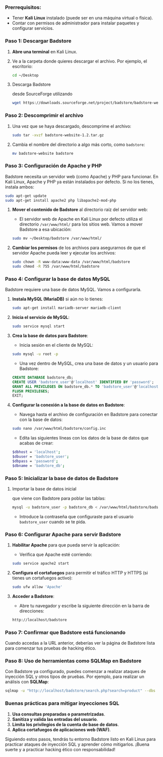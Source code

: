 ### Prerrequisitos:

- Tener **Kali Linux** instalado (puede ser en una máquina virtual o física).
- Contar con permisos de administrador para instalar paquetes y configurar servicios.

### Paso 1: Descargar Badstore

1. **Abre una terminal** en Kali Linux.

2. Ve a la carpeta donde quieres descargar el archivo. Por ejemplo, el escritorio:

   ```bash
   cd ~/Desktop
   ```

3. Descarga Badstore

    desde SourceForge utilizando 

   ```bash
   wget https://downloads.sourceforge.net/project/badstore/badstore-website-1.2.tar.gz
   ```

### Paso 2: Descomprimir el archivo

1. Una vez que se haya descargado, descomprime el archivo:

   ```bash
   sudo tar -xvzf badstore-website-1.2.tar.gz
   ```

2. Cambia el nombre del directorio a algo más corto, como `badstore`:

   ```bash
   mv badstore-website badstore
   ```

### Paso 3: Configuración de Apache y PHP

Badstore necesita un servidor web (como Apache) y PHP para funcionar. En Kali Linux, Apache y PHP ya están instalados por defecto. Si no los tienes, instala ambos:

```bash
sudo apt-get update
sudo apt-get install apache2 php libapache2-mod-php
```

1. **Mover el contenido de Badstore** al directorio raíz del servidor web:

   - El servidor web de Apache en Kali Linux por defecto utiliza el directorio `/var/www/html/` para los sitios web. Vamos a mover Badstore a esa ubicación:

   ```bash
   sudo mv ~/Desktop/badstore /var/www/html/
   ```

2. **Cambiar los permisos** de los archivos para asegurarnos de que el servidor Apache pueda leer y ejecutar los archivos:

   ```bash
   sudo chown -R www-data:www-data /var/www/html/badstore
   sudo chmod -R 755 /var/www/html/badstore
   ```

### Paso 4: Configurar la base de datos MySQL

Badstore requiere una base de datos MySQL. Vamos a configurarla.

1. **Instala MySQL (MariaDB)** si aún no lo tienes:

   ```bash
   sudo apt-get install mariadb-server mariadb-client
   ```

2. **Inicia el servicio de MySQL**:

   ```bash
   sudo service mysql start
   ```

3. **Crea la base de datos para Badstore**:

   - Inicia sesión en el cliente de MySQL:

   ```bash
   sudo mysql -u root -p
   ```

   - Una vez dentro de MySQL, crea una base de datos y un usuario para Badstore:

   ```sql
   CREATE DATABASE badstore_db;
   CREATE USER 'badstore_user'@'localhost' IDENTIFIED BY 'password';
   GRANT ALL PRIVILEGES ON badstore_db.* TO 'badstore_user'@'localhost';
   FLUSH PRIVILEGES;
   EXIT;
   ```

4. **Configurar la conexión a la base de datos en Badstore**:

   - Navega hasta el archivo de configuración en Badstore para conectar con la base de datos:

   ```bash
   sudo nano /var/www/html/badstore/config.inc
   ```

   - Edita las siguientes líneas con los datos de la base de datos que acabas de crear:

   ```bash
   $dbhost = 'localhost';
   $dbuser = 'badstore_user';
   $dbpass = 'password';
   $dbname = 'badstore_db';
   ```

### Paso 5: Inicializar la base de datos de Badstore

1. Importar la base de datos inicial

    que viene con Badstore para poblar las tablas:

   ```bash
   mysql -u badstore_user -p badstore_db < /var/www/html/badstore/badstore.sql
   ```

   - Introduce la contraseña que configuraste para el usuario `badstore_user` cuando se te pida.

### Paso 6: Configurar Apache para servir Badstore

1. **Habilitar Apache** para que pueda servir la aplicación:

   - Verifica que Apache esté corriendo:

   ```bash
   sudo service apache2 start
   ```

2. **Configura el cortafuegos** para permitir el tráfico HTTP y HTTPS (si tienes un cortafuegos activo):

   ```bash
   sudo ufw allow 'Apache'
   ```

3. **Acceder a Badstore**:

   - Abre tu navegador y escribe la siguiente dirección en la barra de direcciones:

   ```bash
   http://localhost/badstore
   ```

### Paso 7: Confirmar que Badstore está funcionando

Cuando accedas a la URL anterior, deberías ver la página de Badstore lista para comenzar tus pruebas de hacking ético.

### Paso 8: Uso de herramientas como SQLMap en Badstore

Con Badstore ya configurado, puedes comenzar a realizar ataques de inyección SQL y otros tipos de pruebas. Por ejemplo, para realizar un análisis con **SQLMap**:

```bash
sqlmap -u "http://localhost/badstore/search.php?search=product" --dbs
```

### Buenas prácticas para mitigar inyecciones SQL

1. **Usa consultas preparadas o parametrizadas**.
2. **Sanitiza y valida las entradas del usuario**.
3. **Limita los privilegios de la cuenta de base de datos**.
4. **Aplica cortafuegos de aplicaciones web (WAF)**.

Siguiendo estos pasos, tendrás tu entorno Badstore listo en Kali Linux para practicar ataques de inyección SQL y aprender cómo mitigarlos. ¡Buena suerte y a practicar hacking ético con responsabilidad!